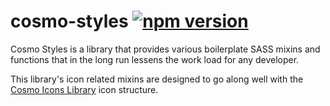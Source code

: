 # cosmo-styles [![npm version](https://badge.fury.io/js/@pixel-forge%2Fcosmo-styles.svg)](https://badge.fury.io/js/@pixel-forge%2Fcosmo-styles)
Cosmo Styles is a library that provides various boilerplate SASS mixins and functions that in the long run lessens the work load for any developer. 

This library's icon related mixins are designed to go along well with the [Cosmo Icons Library](https://www.npmjs.com/package/@pixel-forge/cosmo-icons) icon structure.  